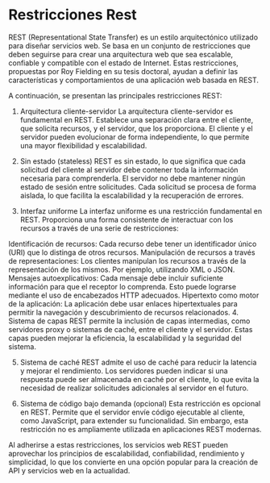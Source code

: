 # Restricciones Rest #

REST (Representational State Transfer) es un estilo arquitectónico utilizado para diseñar servicios web. Se basa en un conjunto de restricciones que deben seguirse para crear una arquitectura web que sea escalable, confiable y compatible con el estado de Internet. Estas restricciones, propuestas por Roy Fielding en su tesis doctoral, ayudan a definir las características y comportamientos de una aplicación web basada en REST.

A continuación, se presentan las principales restricciones REST:

1. Arquitectura cliente-servidor
La arquitectura cliente-servidor es fundamental en REST. Establece una separación clara entre el cliente, que solicita recursos, y el servidor, que los proporciona. El cliente y el servidor pueden evolucionar de forma independiente, lo que permite una mayor flexibilidad y escalabilidad.

2. Sin estado (stateless)
REST es sin estado, lo que significa que cada solicitud del cliente al servidor debe contener toda la información necesaria para comprenderla. El servidor no debe mantener ningún estado de sesión entre solicitudes. Cada solicitud se procesa de forma aislada, lo que facilita la escalabilidad y la recuperación de errores.

3. Interfaz uniforme
La interfaz uniforme es una restricción fundamental en REST. Proporciona una forma consistente de interactuar con los recursos a través de una serie de restricciones:

Identificación de recursos: Cada recurso debe tener un identificador único (URI) que lo distinga de otros recursos.
Manipulación de recursos a través de representaciones: Los clientes manipulan los recursos a través de la representación de los mismos. Por ejemplo, utilizando XML o JSON.
Mensajes autoexplicativos: Cada mensaje debe incluir suficiente información para que el receptor lo comprenda. Esto puede lograrse mediante el uso de encabezados HTTP adecuados.
Hipertexto como motor de la aplicación: La aplicación debe usar enlaces hipertextuales para permitir la navegación y descubrimiento de recursos relacionados.
4. Sistema de capas
REST permite la inclusión de capas intermedias, como servidores proxy o sistemas de caché, entre el cliente y el servidor. Estas capas pueden mejorar la eficiencia, la escalabilidad y la seguridad del sistema.

5. Sistema de caché
REST admite el uso de caché para reducir la latencia y mejorar el rendimiento. Los servidores pueden indicar si una respuesta puede ser almacenada en caché por el cliente, lo que evita la necesidad de realizar solicitudes adicionales al servidor en el futuro.

6. Sistema de código bajo demanda (opcional)
Esta restricción es opcional en REST. Permite que el servidor envíe código ejecutable al cliente, como JavaScript, para extender su funcionalidad. Sin embargo, esta restricción no es ampliamente utilizada en aplicaciones REST modernas.

Al adherirse a estas restricciones, los servicios web REST pueden aprovechar los principios de escalabilidad, confiabilidad, rendimiento y simplicidad, lo que los convierte en una opción popular para la creación de API y servicios web en la actualidad.

